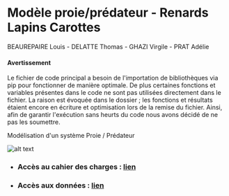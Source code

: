 # Modèle proie/prédateur - Renards Lapins Carottes

BEAUREPAIRE Louis - DELATTE Thomas - GHAZI Virgile - PRAT Adélie

#### Avertissement

Le fichier de code principal a besoin de l'importation de bibliothèques via pip pour fonctionner de manière optimale. De plus certaines fonctions et variables présentes dans le code ne sont pas utilisées directement dans le fichier. La raison est évoquée dans le dossier ; les fonctions et résultats étaient encore en écriture et optimisation lors de la remise du fichier. Ainsi, afin de garantir l'exécution sans heurts du code nous avons décidé de ne pas les soumettre.

Modélisation d'un système Proie / Prédateur

![alt text](https://data.photofunky.net/output/image/b/a/0/9/ba0992/photofunky.gif "renard")



* ### Accès au cahier des charges : [lien](https://github.com/are-mipiA1A2/lapin-renard-carotte/blob/master/cahier-des-charges.md)


* ### Accès aux données : [lien](https://github.com/are-mipiA1A2/lapin-renard-carotte/blob/master/data.md)
